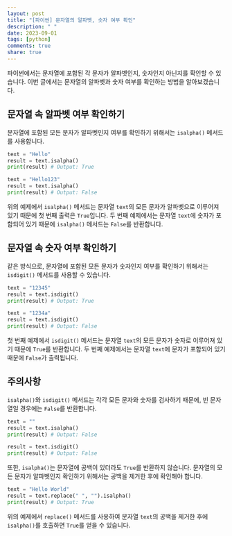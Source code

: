 ```yaml
---
layout: post
title: "[파이썬] 문자열의 알파벳, 숫자 여부 확인"
description: " "
date: 2023-09-01
tags: [python]
comments: true
share: true
---
```


파이썬에서는 문자열에 포함된 각 문자가 알파벳인지, 숫자인지 아닌지를 확인할 수 있습니다. 이번 글에서는 문자열의 알파벳과 숫자 여부를 확인하는 방법을 알아보겠습니다.

## 문자열 속 알파벳 여부 확인하기

문자열에 포함된 모든 문자가 알파벳인지 여부를 확인하기 위해서는 `isalpha()` 메서드를 사용합니다. 

```python
text = "Hello"
result = text.isalpha()
print(result) # Output: True

text = "Hello123"
result = text.isalpha()
print(result) # Output: False
```

위의 예제에서 `isalpha()` 메서드는 문자열 `text`의 모든 문자가 알파벳으로 이루어져 있기 때문에 첫 번째 출력은 `True`입니다. 두 번째 예제에서는 문자열 `text`에 숫자가 포함되어 있기 때문에 `isalpha()` 메서드는 `False`를 반환합니다.

## 문자열 속 숫자 여부 확인하기

같은 방식으로, 문자열에 포함된 모든 문자가 숫자인지 여부를 확인하기 위해서는 `isdigit()` 메서드를 사용할 수 있습니다.

```python
text = "12345"
result = text.isdigit()
print(result) # Output: True

text = "1234a"
result = text.isdigit()
print(result) # Output: False
```

첫 번째 예제에서 `isdigit()` 메서드는 문자열 `text`의 모든 문자가 숫자로 이루어져 있기 때문에 `True`를 반환합니다. 두 번째 예제에서는 문자열 `text`에 문자가 포함되어 있기 때문에 `False`가 출력됩니다.

## 주의사항

`isalpha()`와 `isdigit()` 메서드는 각각 모든 문자와 숫자를 검사하기 때문에, 빈 문자열일 경우에는 `False`를 반환합니다.

```python
text = ""
result = text.isalpha()
print(result) # Output: False

result = text.isdigit()
print(result) # Output: False
```

또한, `isalpha()`는 문자열에 공백이 있더라도 `True`를 반환하지 않습니다. 문자열의 모든 문자가 알파벳인지 확인하기 위해서는 공백을 제거한 후에 확인해야 합니다.

```python
text = "Hello World"
result = text.replace(" ", "").isalpha()
print(result) # Output: True
```

위의 예제에서 `replace()` 메서드를 사용하여 문자열 `text`의 공백을 제거한 후에 `isalpha()`를 호출하면 `True`를 얻을 수 있습니다.